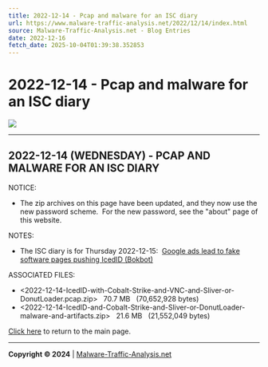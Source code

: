 ```yaml
---
title: 2022-12-14 - Pcap and malware for an ISC diary
url: https://www.malware-traffic-analysis.net/2022/12/14/index.html
source: Malware-Traffic-Analysis.net - Blog Entries
date: 2022-12-16
fetch_date: 2025-10-04T01:39:38.352853
---
```


# 2022-12-14 - Pcap and malware for an ISC diary

[![](../../../site-logo-01.gif)](../../../index.html)

---

## 2022-12-14 (WEDNESDAY) - PCAP AND MALWARE FOR AN ISC DIARY

NOTICE:

* The zip archives on this page have been updated, and they now use the new password scheme.  For the new password, see the "about" page of this website.

NOTES:

* The ISC diary is for Thursday 2022-12-15:  [Google ads lead to fake software pages pushing IcedID (Bokbot)](https://isc.sans.edu/diary/Google%2Bads%2Blead%2Bto%2Bfake%2Bsoftware%2Bpages%2Bpushing%2BIcedID%2BBokbot/29344)

ASSOCIATED FILES:

* <2022-12-14-IcedID-with-Cobalt-Strike-and-VNC-and-Sliver-or-DonutLoader.pcap.zip>   70.7 MB   (70,652,928 bytes)
* <2022-12-14-IcedID-and-Cobalt-Strike-and-Sliver-or-DonutLoader-malware-and-artifacts.zip>   21.6 MB   (21,552,049 bytes)

[Click here](../../../index.html) to return to the main page.

---

**Copyright © 2024** | [Malware-Traffic-Analysis.net](../../../index.html)